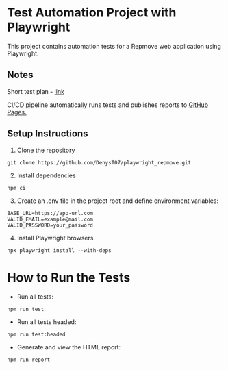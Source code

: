 # Test Automation Project with Playwright 

This project contains automation tests for a Repmove web application using Playwright.

##  Notes

Short test plan - [link](https://docs.google.com/document/d/1ps8hRjZn-1thdBIjSWhAse-fMn9Z7LOzGNAXouDyvmA/edit?usp=sharing)

CI/CD pipeline automatically runs tests and publishes reports to [GitHub Pages.](https://denyst07.github.io/playwright_repmove/)

## Setup Instructions

1. Clone the repository
```
git clone https://github.com/DenysT07/playwright_repmove.git
```
2. Install dependencies
```
npm ci
```

3. Create an .env file in the project root and define environment variables:
```
BASE_URL=https://app-url.com
VALID_EMAIL=example@mail.com
VALID_PASSWORD=your_password
```

4. Install Playwright browsers
```
npx playwright install --with-deps
```
# How to Run the Tests

- Run all tests:
```
npm run test
```
- Run all tests headed:
```
npm run test:headed
```
- Generate and view the HTML report:
```
npm run report
```